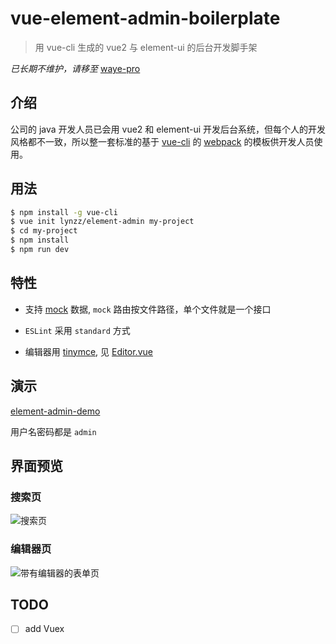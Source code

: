 # vue-element-admin-boilerplate

> 用 vue-cli 生成的 vue2 与 element-ui 的后台开发脚手架

*已长期不维护，请移至* [waye-pro](https://github.com/wayejs/waye-pro.git)

## 介绍

公司的 java 开发人员已会用 vue2 和 element-ui 开发后台系统，但每个人的开发风格都不一致，所以整一套标准的基于 [vue-cli](https://github.com/vuejs/vue-cli) 的 [webpack](https://github.com/vuejs-templates/webpack) 的模板供开发人员使用。

## 用法

``` bash
$ npm install -g vue-cli
$ vue init lynzz/element-admin my-project
$ cd my-project
$ npm install
$ npm run dev
```

## 特性

- 支持 [mock](http://mockjs.com/) 数据, `mock` 路由按文件路径，单个文件就是一个接口

- `ESLint` 采用 `standard` 方式

- 编辑器用 [tinymce](https://www.tinymce.com/), 见 [Editor.vue](https://github.com/lynzz/element-admin/blob/master/template/src/components/Editor.vue)

## 演示

[element-admin-demo](https://element-admin-demo-pvcijgwhsa.now.sh/)

用户名密码都是 `admin`

## 界面预览

### 搜索页

![搜索页](https://raw.githubusercontent.com/lynzz/element-admin/master/screenshot/search.jpg)

### 编辑器页

![带有编辑器的表单页](https://raw.githubusercontent.com/lynzz/element-admin/master/screenshot/form.jpg)

## TODO

- [ ] add Vuex
